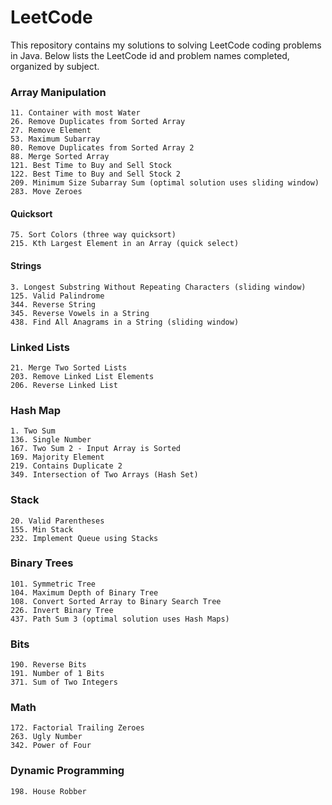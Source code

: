 # LeetCode
This repository contains my solutions to solving LeetCode coding problems in Java. Below lists the LeetCode id and problem names completed, organized by subject.

### Array Manipulation
```
11. Container with most Water
26. Remove Duplicates from Sorted Array
27. Remove Element
53. Maximum Subarray
80. Remove Duplicates from Sorted Array 2
88. Merge Sorted Array
121. Best Time to Buy and Sell Stock
122. Best Time to Buy and Sell Stock 2
209. Minimum Size Subarray Sum (optimal solution uses sliding window)
283. Move Zeroes
```
#### Quicksort
```
75. Sort Colors (three way quicksort)
215. Kth Largest Element in an Array (quick select)
```
#### Strings
```
3. Longest Substring Without Repeating Characters (sliding window)
125. Valid Palindrome
344. Reverse String
345. Reverse Vowels in a String
438. Find All Anagrams in a String (sliding window)
```

### Linked Lists
```
21. Merge Two Sorted Lists
203. Remove Linked List Elements
206. Reverse Linked List
```

### Hash Map
```
1. Two Sum
136. Single Number
167. Two Sum 2 - Input Array is Sorted
169. Majority Element
219. Contains Duplicate 2
349. Intersection of Two Arrays (Hash Set)
```

### Stack
```
20. Valid Parentheses
155. Min Stack
232. Implement Queue using Stacks
```

### Binary Trees
```
101. Symmetric Tree
104. Maximum Depth of Binary Tree
108. Convert Sorted Array to Binary Search Tree
226. Invert Binary Tree
437. Path Sum 3 (optimal solution uses Hash Maps)
```

### Bits
```
190. Reverse Bits
191. Number of 1 Bits
371. Sum of Two Integers
```

### Math
```
172. Factorial Trailing Zeroes
263. Ugly Number
342. Power of Four
```

### Dynamic Programming
```
198. House Robber
```
